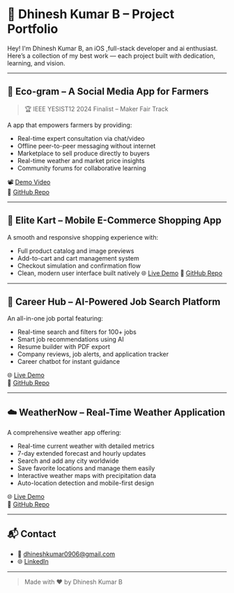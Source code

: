 # 🚀 Dhinesh Kumar B – Project Portfolio

Hey! I'm Dhinesh Kumar B, an iOS  ,full-stack developer and ai enthusiast. Here’s a collection of my best work — each project built with dedication, learning, and vision.

---

## 🌱 Eco-gram – A Social Media App for Farmers  
> 🏆 IEEE YESIST12 2024 Finalist – Maker Fair Track

A app that empowers farmers by providing:
- Real-time expert consultation via chat/video
- Offline peer-to-peer messaging without internet
- Marketplace to sell produce directly to buyers
- Real-time weather and market price insights
- Community forums for collaborative learning

📽️ [Demo Video](https://youtube.com/shorts/QQvQKb0OC24?si=cM_lkAalng9QlldC)  
🔗 [GitHub Repo](https://github.com/Dhinesh0906/Eco-gram)

---

## 🛒 Elite Kart – Mobile E-Commerce Shopping App

A smooth and responsive shopping experience with:
- Full product catalog and image previews
- Add-to-cart and cart management system
- Checkout simulation and confirmation flow
- Clean, modern user interface built natively
🌐 [Live Demo](https://final-elitee.onrender.com)
🔗 [GitHub Repo](https://github.com/Dhinesh0906/Elite-kart)

---

## 💼 Career Hub – AI-Powered Job Search Platform

An all-in-one job portal featuring:
- Real-time search and filters for 100+ jobs
- Smart job recommendations using AI
- Resume builder with PDF export
- Company reviews, job alerts, and application tracker
- Career chatbot for instant guidance

🌐 [Live Demo](https://career-hub-rdz0.onrender.com)  
🔗 [GitHub Repo](https://github.com/Dhinesh0906/Career-Hub)

---

## ☁️ WeatherNow – Real-Time Weather Application

A comprehensive weather app offering:
- Real-time current weather with detailed metrics
- 7-day extended forecast and hourly updates
- Search and add any city worldwide
- Save favorite locations and manage them easily
- Interactive weather maps with precipitation data
- Auto-location detection and mobile-first design

🌐 [Live Demo](https://final-final-weather.onrender.com)  
🔗 [GitHub Repo](https://github.com/Dhinesh0906/final-final-weather)

---

## 📬 Contact

- 📧 dhineshkumar0906@gmail.com  
- 🌐 [LinkedIn](https://www.linkedin.com/in/dhinesh0906)

---

> Made with ❤️ by Dhinesh Kumar B
